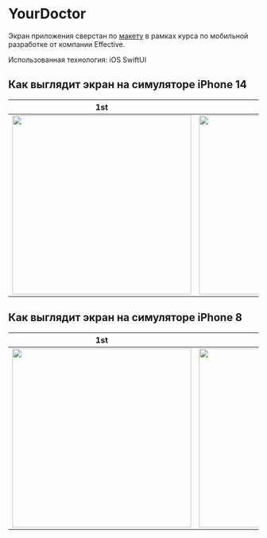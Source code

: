 # YourDoctor

Экран приложения сверстан по [макету](https://www.figma.com/file/ybVB20R1iEgjKoLm3tjaky/iOS?node-id=0%3A1&mode=dev) в рамках курса по мобильной разработке от компании Effective.

Использованная технология: iOS SwiftUI

## Как выглядит экран на симуляторе iPhone 14
|1st                     |2nd                       |
|:----------------------------:|:---------------------------:|
|<img src="https://github.com/RyndyukDanila/YourDoctor/assets/79106632/b5d8f60e-caaa-482e-9fd6-5e3b3f0a4ea1" width="360">|<img src="https://github.com/RyndyukDanila/YourDoctor/assets/79106632/4361221a-e759-466f-b4f6-b1606d6e60b8" width="360">|

## Как выглядит экран на симуляторе iPhone 8
|1st                     |2nd                       |
|:----------------------------:|:---------------------------:|
|<img src="https://github.com/RyndyukDanila/YourDoctor/assets/79106632/01943686-6c05-44dd-b6bc-3cff371101b3" width="360">|<img src="https://github.com/RyndyukDanila/YourDoctor/assets/79106632/a45d5a92-fa06-4803-a2c3-1c2204fd118d" width="360">|
